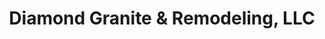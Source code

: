 ---
title: "Diamond Granite & Remodeling, LLC"
url: /phoenix/diamond-granite-and-remodeling-llc/
shop: kitchen
---